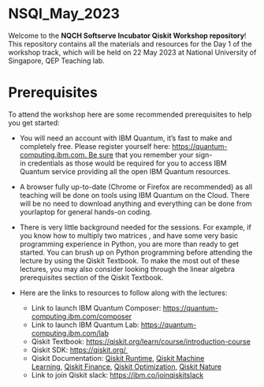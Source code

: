 # NSQI_May_2023

Welcome to the **NQCH Softserve Incubator Qiskit Workshop repository**! This repository contains all the materials and resources for the Day 1 of the workshop track, which will be held on 22 May 2023 at National University of Singapore, QEP Teaching lab.

# Prerequisites
To attend the workshop here are some recommended prerequisites to help you get started:

- You will need an account with IBM Quantum, it’s fast to make and completely free. Please register yourself here: https://quantum-computing.ibm.com. Be sure that you remember your sign-in credentials as those would be required for you to access IBM Quantum service providing all the open IBM Quantum resources.
- A browser fully up-to-date (Chrome or Firefox are recommended) as all teaching will be done on tools using IBM Quantum on the Cloud. There will be no need to download anything and everything can be done from yourlaptop for general hands-on coding.
- There is very little background needed for the sessions. For example, if you know how to multiply two matrices , and have some very basic programming experience in Python, you are more than ready to get started. You can brush up on Python programming before attending the lecture by using the Qiskit Textbook. To make the most out of these lectures, you may also consider looking through the linear algebra prerequisites section of the Qiskit Textbook.

- Here are the links to resources to follow along with the lectures:
  - Link to launch IBM Quantum Composer: https://quantum-computing.ibm.com/composer
  - Link to launch IBM Quantum Lab: https://quantum-computing.ibm.com/lab
  - Qiskit Textbook: https://qiskit.org/learn/course/introduction-course
  - Qiskit SDK: https://qiskit.org/ 
  - Qiskit Documentation: [Qiskit Runtime](https://quantum-computing.ibm.com/lab/docs/iql/runtime/), [Qiskit Machine Learning](https://qiskit.org/documentation/machine-learning/), [Qiskit Finance](https://qiskit.org/ecosystem/finance/), [Qiskit Optimization](https://qiskit.org/ecosystem/optimization/), [Qiskit Nature](https://qiskit.org/ecosystem/nature/)
  - Link to join Qiskit slack: https://ibm.co/joinqiskitslack
